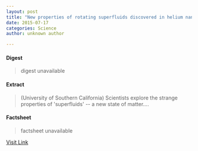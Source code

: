 ```yaml
---
layout: post
title: "New properties of rotating superfluids discovered in helium nanodroplets"
date: 2015-07-17
categories: Science
author: unknown author

---
```



#### Digest
>digest unavailable

#### Extract
>(University of Southern California) Scientists explore the strange properties of 'superfluids' -- a new state of matter....

#### Factsheet
>factsheet unavailable

[Visit Link](http://www.eurekalert.org/pub_releases/2014-08/uosc-npo081914.php)


